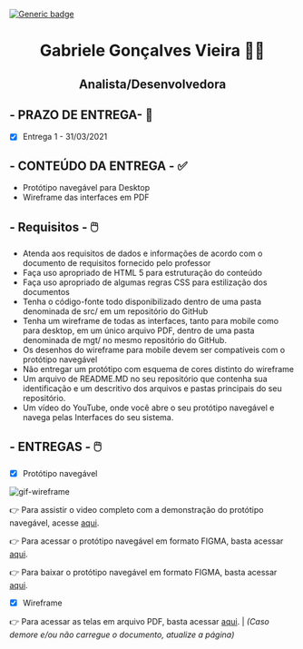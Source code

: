  [![Generic badge](https://img.shields.io/badge/ENTREGA%201-CONCLU%C3%8DDA-green)](https://shields.io/)

<h1 text align="center">Gabriele Gonçalves Vieira 👩‍💻</h1> 
<h2 text align="center">Analista/Desenvolvedora</h2>

## - PRAZO DE ENTREGA- :date:

- [X] Entrega 1 - 31/03/2021 

## - CONTEÚDO DA ENTREGA - :white_check_mark:

- Protótipo navegável para Desktop
- Wireframe das interfaces em PDF

## - Requisitos - :computer_mouse:  

- Atenda aos requisitos de dados e informações de acordo com o documento de requisitos fornecido pelo professor
- Faça uso apropriado de HTML 5 para estruturação do conteúdo
- Faça uso apropriado de algumas regras CSS para estilização dos documentos
- Tenha o código-fonte todo disponibilizado dentro de uma pasta denominada de src/ em um repositório do GitHub
- Tenha um wireframe de todas as interfaces, tanto para mobile como para desktop, em um único arquivo PDF, dentro de uma pasta denominada de mgt/ no mesmo repositório do GitHub.
- Os desenhos do wireframe para mobile devem ser compatíveis com o protótipo navegável
- Não entregar um protótipo com esquema de cores distinto do wireframe
- Um arquivo de README.MD no seu repositório que contenha sua identificação e um descritivo dos arquivos e pastas principais do seu repositório.
- Um vídeo do YouTube, onde você abre o seu protótipo navegável e navega pelas Interfaces do seu sistema.

## - ENTREGAS - :computer_mouse: 

- [x] Protótipo navegável

![gif-wireframe]()


:point_right: Para assistir o video completo com a demonstração do protótipo navegável, acesse [aqui]().

:point_right: Para acessar o protótipo navegável em formato FIGMA, basta acessar [aqui]().

:point_right: Para baixar o protótipo navegável em formato FIGMA, basta acessar [aqui]().

- [x] Wireframe 

:point_right: Para acessar as telas em arquivo PDF, basta acessar [aqui](). | _(Caso demore e/ou não carregue o documento, atualize a página)_


